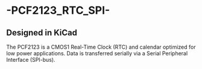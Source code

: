 # -PCF2123_RTC_SPI-
## Designed in KiCad
  The PCF2123 is a CMOS1 Real-Time Clock (RTC) and calendar optimized for low power applications. Data is transferred serially via a Serial Peripheral Interface (SPI-bus).
